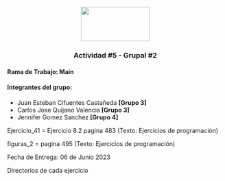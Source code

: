 <p align="center"><img src="https://upload.wikimedia.org/wikipedia/commons/thumb/1/1e/UNAL_Logosimbolo.svg/1280px-UNAL_Logosimbolo.svg.png" width="160" height="80"></p> 
<h3 align="center">Actividad #5 - Grupal #2</h3>

<h4>Rama de Trabajo: Main</h4>

<h4>Integrantes del grupo:</h4>
<ul>
  <li>Juan Esteban Cifuentes Castañeda <b>[Grupo 3]</b></li>
  <li>Carlos Jose Quijano Valencia<b> [Grupo 3] </b></li>
  <li>Jennifer Gomez Sanchez<b> [Grupo 4] </b></li>
</ul>
Ejercicio_41 = Ejercicio 8.2 pagina 483 (Texto: Ejercicios de programación)

figuras_2 = pagina 495 (Texto: Ejercicios de programación)

Fecha de Entrega: 06 de Junio 2023

Directorios de cada ejercicio

